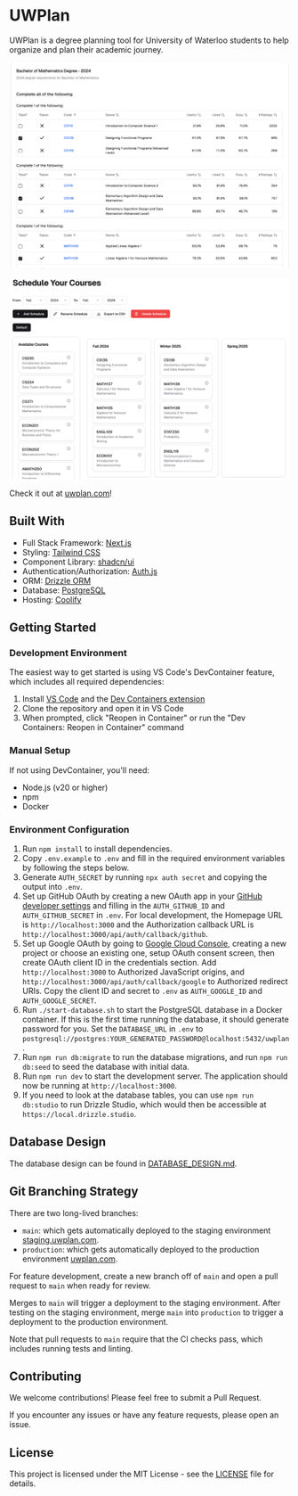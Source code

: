 # UWPlan

UWPlan is a degree planning tool for University of Waterloo students to help organize and plan their academic journey.

![Select](/public/assets/select.png)

![Schedule](/public/assets/schedule.png)

Check it out at [uwplan.com](https://uwplan.com)!

## Built With
- Full Stack Framework: [Next.js](https://nextjs.org/)
- Styling: [Tailwind CSS](https://tailwindcss.com/)
- Component Library: [shadcn/ui](https://ui.shadcn.com/)
- Authentication/Authorization: [Auth.js](https://authjs.dev/)
- ORM: [Drizzle ORM](https://orm.drizzle.team/)
- Database: [PostgreSQL](https://www.postgresql.org/)
- Hosting: [Coolify](https://coolify.io/)

## Getting Started

### Development Environment

The easiest way to get started is using VS Code's DevContainer feature, which includes all required dependencies:

1. Install [VS Code](https://code.visualstudio.com/) and the [Dev Containers extension](https://marketplace.visualstudio.com/items?itemName=ms-vscode-remote.remote-containers)
2. Clone the repository and open it in VS Code
3. When prompted, click "Reopen in Container" or run the "Dev Containers: Reopen in Container" command

### Manual Setup

If not using DevContainer, you'll need:

- Node.js (v20 or higher)
- npm
- Docker

### Environment Configuration
1. Run `npm install` to install dependencies.   
2. Copy `.env.example` to `.env` and fill in the required environment variables by following the steps below.
3. Generate `AUTH_SECRET` by running `npx auth secret` and copying the output into `.env`.
4. Set up GitHub OAuth by creating a new OAuth app in your [GitHub developer settings](https://github.com/settings/developers) and filling in the `AUTH_GITHUB_ID` and `AUTH_GITHUB_SECRET` in `.env`. For local development, the Homepage URL is `http://localhost:3000` and the Authorization callback URL is `http://localhost:3000/api/auth/callback/github`.
5. Set up Google OAuth by going to [Google Cloud Console](https://console.cloud.google.com/), creating a new project or choose an existing one, setup OAuth consent screen, then create OAuth client ID in the credentials section. Add `http://localhost:3000` to Authorized JavaScript origins, and `http://localhost:3000/api/auth/callback/google` to Authorized redirect URIs. Copy the client ID and secret to `.env` as `AUTH_GOOGLE_ID` and `AUTH_GOOGLE_SECRET`.
6. Run `./start-database.sh` to start the PostgreSQL database in a Docker container. If this is the first time running the database, it should generate password for you. Set the `DATABASE_URL` in `.env` to `postgresql://postgres:YOUR_GENERATED_PASSWORD@localhost:5432/uwplan`.
7. Run `npm run db:migrate` to run the database migrations, and run `npm run db:seed` to seed the database with initial data.
8. Run `npm run dev` to start the development server. The application should now be running at `http://localhost:3000`.
9. If you need to look at the database tables, you can use `npm run db:studio` to run Drizzle Studio, which would then be accessible at `https://local.drizzle.studio`.

## Database Design
The database design can be found in [DATABASE_DESIGN.md](DATABASE_DESIGN.md).

## Git Branching Strategy
There are two long-lived branches:
- `main`: which gets automatically deployed to the staging environment [staging.uwplan.com](https://staging.uwplan.com).
- `production`: which gets automatically deployed to the production environment [uwplan.com](https://uwplan.com).

For feature development, create a new branch off of `main` and open a pull request to `main` when ready for review.

Merges to `main` will trigger a deployment to the staging environment. After testing on the staging environment, merge `main` into `production` to trigger a deployment to the production environment.

Note that pull requests to `main` require that the CI checks pass, which includes running tests and linting.

## Contributing
We welcome contributions! Please feel free to submit a Pull Request.

If you encounter any issues or have any feature requests, please open an issue.

## License
This project is licensed under the MIT License - see the [LICENSE](LICENSE) file for details.
